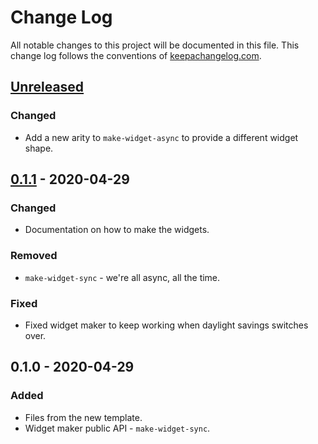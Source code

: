 # Change Log
All notable changes to this project will be documented in this file. This change log follows the conventions of [keepachangelog.com](http://keepachangelog.com/).

## [Unreleased]
### Changed
- Add a new arity to `make-widget-async` to provide a different widget shape.

## [0.1.1] - 2020-04-29
### Changed
- Documentation on how to make the widgets.

### Removed
- `make-widget-sync` - we're all async, all the time.

### Fixed
- Fixed widget maker to keep working when daylight savings switches over.

## 0.1.0 - 2020-04-29
### Added
- Files from the new template.
- Widget maker public API - `make-widget-sync`.

[Unreleased]: https://github.com/your-name/testes/compare/0.1.1...HEAD
[0.1.1]: https://github.com/your-name/testes/compare/0.1.0...0.1.1
